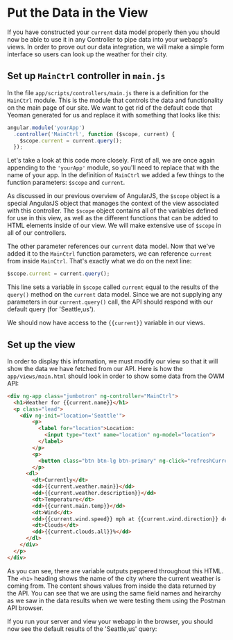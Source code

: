 # Put the Data in the View
If you have constructed your `current` data model properly then you should now be able to use it in any Controller to pipe data into your webapp's views. In order to prove out our data integration, we will make a simple form interface so users can look up the weather for their city.

## Set up `MainCtrl` controller in `main.js`
In the file `app/scripts/controllers/main.js` there is a definition for the `MainCtrl` module. This is the module that controls the data and functionality on the main page of our site. We want to get rid of the default code that Yeoman generated for us and replace it with something that looks like this:

```js
angular.module('yourApp')
  .controller('MainCtrl', function ($scope, current) {
    $scope.current = current.query();
  });
```

Let's take a look at this code more closely. First of all, we are once again appending to the `'yourApp'` module, so you'll need to replace that with the name of your app. In the definition of `MainCtrl` we added a few things to the function parameters: `$scope` and `current`. 

As discussed in our previous overview of AngularJS, the `$scope` object is a special AngularJS object that manages the context of the view associated with this controller. The `$scope` object contains all of the variables defined for use in this view, as well as the different functions that can be added to HTML elements inside of our view. We will make extensive use of `$scope` in all of our controllers.

The other parameter references our `current` data model. Now that we've added it to the `MainCtrl` function parameters, we can reference `current` from inside `MainCtrl`. That's exactly what we do on the next line:

```js
$scope.current = current.query();
```

This line sets a variable in `$scope` called `current` equal to the results of the `query()` method on the `current` data model. Since we are not supplying any parameters in our `current.query()` call, the API should respond with our default query (for 'Seattle,us').

We should now have access to the `{{current}}` variable in our views.

## Set up the view
In order to display this information, we must modify our view so that it will show the data we have fetched from our API. Here is how the `app/views/main.html` should look in order to show some data from the OWM API:

```html
<div ng-app class="jumbotron" ng-controller="MainCtrl">
  <h1>Weather for {{current.name}}</h1>
  <p class="lead">
    <div ng-init="location='Seattle'">
        <p>
          <label for="location">Location:
            <input type="text" name="location" ng-model="location">
          </label>
        </p>
        <p>
          <button class="btn btn-lg btn-primary" ng-click="refreshCurrent()">Get Current Weather</button>
        </p>
      <dl>
        <dt>Currently</dt>
        <dd>{{current.weather.main}}</dd>
        <dd>{{current.weather.description}}</dd>
        <dt>Temperature</dt>
        <dd>{{current.main.temp}}</dd>
        <dt>Wind</dt>
        <dd>{{current.wind.speed}} mph at {{current.wind.direction}} degrees</dd>
        <dt>Clouds</dt>
        <dd>{{current.clouds.all}}%</dd>
      </dl>
    </div>
  </p>
</div>
```
As you can see, there are variable outputs peppered throughout this HTML. The `<h1>` heading shows the name of the city where the current weather is coming from. The content shows values from inside the data returned by the API. You can see that we are using the same field names and heirarchy as we saw in the data results when we were testing them using the Postman API browser.

If you run your server and view your webapp in the browser, you should now see the default results of the 'Seattle,us' query:

